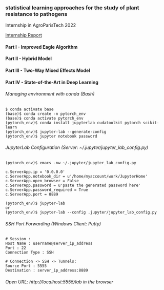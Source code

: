 ### statistical learning approaches for the study of plant resistance to pathogens
Internship in AgroParisTech 2022 

[Internship Report](https://www.overleaf.com/read/njgjqhvygjcp)

#### Part I - Improved Eagle Algorithm

#### Part II - Hybrid Model

#### Part III - Two-Way Mixed Effects Model

#### Part IV - State-of-the-Art in Deep Learning

###### Managing environment with conda (Bash)
```
$ conda activate base
(base)$ conda create -n pytorch_env
(base)$ conda activate pytorch_env
(pytorch_env)$ conda install jupyterlab cudatoolkit pytorch scikit-learn
(pytorch_env)$ jupyter-lab --generate-config
(pytorch_env)$ jupyter notebook password
```
###### JupyterLab Configuration (Server: ~/.jupyter/jupyter_lab_config.py)
```
(pytorch_env)$ emacs -nw ~/.jupyter/jupyter_lab_config.py

c.ServerApp.ip = '0.0.0.0'
c.ServerApp.notebook_dir = u'/home/myaccount/work/JupyterHome'
c.ServerApp.open_browser = False
c.ServerApp.password = u'paste the generated password here'
c.ServerApp.password_required = True
c.ServerApp.port = 8889

(pytorch_env)$ jupyter-lab 
or 
(pytorch_env)$ jupyter-lab --config .jupyter/jupyter_lab_config.py
```

###### SSH Port Forwarding (Windows Client: Putty)
```
# Session :
Host Name : username@server_ip_address
Port : 22
Connection Type : SSH

# Connection -> SSH -> Tunnels:
Source Port : 5555
Destination : server_ip_address:8889
```
###### Open URL: http://localhost:5555/lab in the browser

